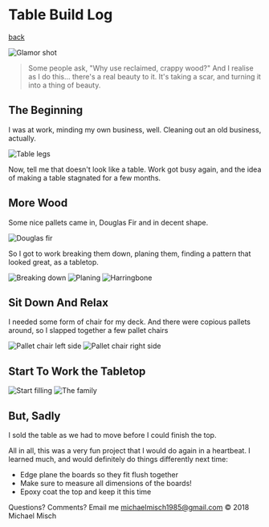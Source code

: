 # Table Build Log

[back](../README.md)

![Glamor shot](assets/10.jpg)

> Some people ask, "Why use reclaimed, crappy wood?" And I realise as I do this... there's a real beauty to it. It's taking a scar, and turning it into a thing of beauty.

## The Beginning

I was at work, minding my own business, well. Cleaning out an old business, actually.

![Table legs](assets/1.jpg)

Now, tell me that doesn't look like a table. Work got busy again, and the idea of making a table stagnated for a few months. 

## More Wood

Some nice pallets came in, Douglas Fir and in decent shape.

![Douglas fir](assets/2.jpg)

So I got to work breaking them down, planing them, finding a pattern that looked great, as a tabletop.

![Breaking down](assets/3.jpg)
![Planing](assets/4.jpg)
![Harringbone](assets/5.jpg)

## Sit Down And Relax

I needed some form of chair for my deck. And there were copious pallets around, so I slapped together a few pallet chairs

![Pallet chair left side](assets/6.jpg)
![Pallet chair right side](assets/7.jpg)

## Start To Work the Tabletop

![Start filling](assets/8.jpg)
![The family](assets/9.jpg)

## But, Sadly

I sold the table as we had to move before I could finish the top.

All in all, this was a very fun project that I would do again in a heartbeat. I learned much, and would definitely do things differently next time:
 - Edge plane the boards so they fit flush together
 - Make sure to measure all dimensions of the boards! 
 - Epoxy coat the top and keep it this time

Questions? Comments? Email me <michaelmisch1985@gmail.com>
© 2018 Michael Misch